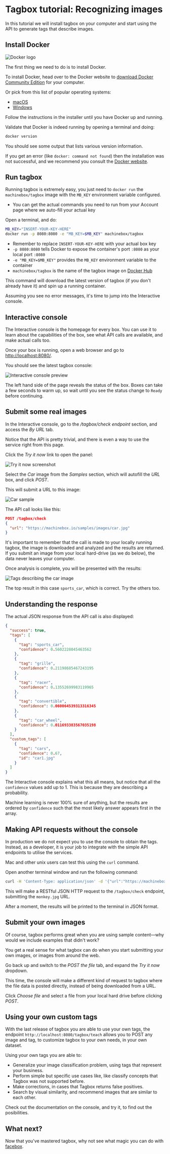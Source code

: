 # Tagbox tutorial: Recognizing images

In this tutorial we will install tagbox on your computer and start using the API to
generate tags that describe images.

## Install Docker

![Docker logo](../dockerlogo.png)

The first thing we need to do is to install Docker.

To install Docker, head over to the Docker website to [download Docker Community Edition](/out/docker/install)
for your computer.

Or pick from this list of popular operating systems:

* [macOS](/out/docker/download/mac)
* [Windows](/out/docker/download/windows)

Follow the instructions in the installer until you have Docker up and running.

Validate that Docker is indeed running by opening a terminal and doing:

```bash
docker version
```

You should see some output that lists various version information.

If you get an error (like `docker: command not found`) then the installation was not successful, and we
recommend you consult the [Docker website](/out/docker/install).

## Run tagbox

Running tagbox is extremely easy, you just need to `docker run` the `machinebox/tagbox` image with the
`MB_KEY` environment variable configured.

* You can get the actual commands you need to run from your Account page where we auto-fill your actual key

Open a terminal, and do:

```bash
MB_KEY="INSERT-YOUR-KEY-HERE"
docker run -p 8080:8080 -e "MB_KEY=$MB_KEY" machinebox/tagbox
```

* Remember to replace `INSERT-YOUR-KEY-HERE` with your actual box key
* `-p 8080:8080` tells Docker to expose the container's port `:8080` as your local port `:8080`
* `-e "MB_KEY=$MB_KEY"` provides the `MB_KEY` environment variable to the container
* `machinebox/tagbox` is the name of the tagbox image on [Docker Hub](https://hub.docker.com/u/machinebox/)

This command will download the latest version of tagbox (if you don't already have it) and spin up
a running container.

Assuming you see no error messages, it's time to jump into the Interactive console.

## Interactive console

The Interactive console is the homepage for every box. You can use it to learn about the capabilities
of the box, see what API calls are available, and make actual calls too.

Once your box is running, open a web browser and go to [http://localhost:8080/](http://localhost:8080/).

You should see the latest tagbox console:

![Interactive console preview](console.png)

The left hand side of the page reveals the status of the box. Boxes can take a few seconds to warm up,
so wait until you see the status change to `Ready` before continuing.

## Submit some real images

In the Interactive console, go to the */tagbox/check endpoint* section, and access the *By URL* tab.

Notice that the API is pretty trivial, and there is even a way to use the service right from this page.

Click the *Try it now* link to open the panel:

![Try it now screenshot](try-it-now.png)

Select the *Car* image from the *Samples* section, which will autofill the *URL* box, and click *POST*.

This will submit a URL to this image:

![Car sample](https://machinebox.io/samples/images/car.jpg)

The API call looks like this:

```json
POST /tagbox/check
{
  "url": "https://machinebox.io/samples/images/car.jpg"
}
```

It's important to remember that the call is made to your locally running tagbox, the image is downloaded and analyzed and the results are returned. If you submit an image from your local hard-drive (as we do below), the data never leaves your computer.

Once analysis is complete, you will be presented with the results:

![Tags describing the car image](tagbox-car-results.png)

The top result in this case `sports_car`, which is correct. Try the others too.

## Understanding the response

The actual JSON response from the API call is also displayed:

```json
{
  "success": true,
  "tags": [
    {
      "tag": "sports_car",
      "confidence": 0.5602228045463562
    },
    {
      "tag": "grille",
      "confidence": 0.21198685467243195
    },
    {
      "tag": "racer",
      "confidence": 0.13552699983119965
    },
    {
      "tag": "convertible",
      "confidence": 0.060064539313316345
    },
    {
      "tag": "car_wheel",
      "confidence": 0.011693383567035198
    }
  ],
  "custom_tags": [
    {
      "tag": "cars",
      "confidence": 0.67,
      "id": "car1.jpg"
    }
  ]
}
```

The Interactive console explains what this all means, but notice that all the `confidence` values add up
to 1. This is because they are describing a probability.

Machine learning is never 100% sure of anything, but the results are ordered by `confidence` such that the most
likely answer appears first in the array.

## Making API requests without the console

In production we do not expect you to use the console to obtain the tags. Instead, as a developer, it is your
job to integrate with the simple API endpoints to utilise the services.

Mac and other unix users can test this using the `curl` command.

Open another terminal window and run the following command:

```bash
curl -H 'Content-Type: application/json' -d '{"url":"https://machinebox.io/samples/images/monkey.jpg"}' http://localhost:8080/tagbox/check
```

This will make a RESTful JSON HTTP request to the `/tagbox/check` endpoint, submitting the `monkey.jpg` URL.

After a moment, the results will be printed to the terminal in JSON format.

## Submit your own images

Of course, tagbox performs great when you are using sample content&mdash;why would we include
examples that didn't work?

You get a real sense for what tagbox can do when you start submitting your own images, or images from
around the web.

Go back up and switch to the *POST the file* tab, and expand the *Try it now* dropdown.

This time, the console will make a different kind of request to tagbox where the file data is posted
directly, instead of being downloaded from a URL.

Click *Choose file* and select a file from your local hard drive before clicking *POST*.

## Using your own custom tags

With the last release of tagbox you are able to use your own tags, the endpoint `http://localhost:8080/tagbox/teach` allows you to POST any image and tag, to customize tagbox to your own needs, in your own dataset.

Using your own tags you are able to:

* Generalize your image classification problem, using tags that represent your business.
* Perform simple but specific use cases like, like classify concepts that Tagbox was not supported before.
* Make corrections, in cases that Tagbox returns false positives.
* Search by visual similarity, and recommend images that are similar to each other.

Check out the documentation on the console, and try it, to find out the posibilities.

## What next?

Now that you've mastered tagbox, why not see what magic you can do with [facebox](/docs/facebox).
